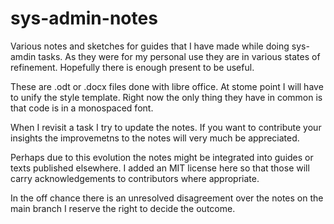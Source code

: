 # sys-admin-notes

Various notes and sketches for guides that I have made while doing sys-amdin tasks. As they were for my personal use they are in various states of refinement.  Hopefully there is enough present to be useful. 

These are .odt or .docx files done with libre office.  At stome point I will have to unify the style template.  Right now the only thing they have in common is that code is in a monospaced font.

When I revisit a task I try to update the notes. If you want to contribute your insights the improvemetns to the notes will very much be appreciated.

Perhaps due to this evolution the notes might be integrated into guides or texts published elsewhere. I added an MIT license here so that those will carry acknowledgements to contributors where appropriate.

In the off chance there is an unresolved disagreement over the notes on the main branch I reserve the right to decide the outcome.
